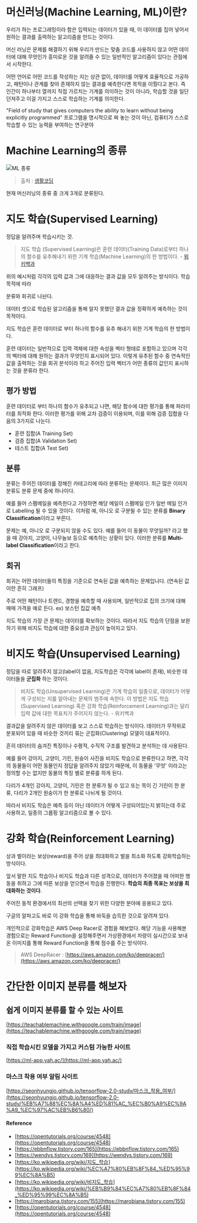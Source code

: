# 머신러닝(Machine Learning, ML)이란?

우리가 하는 프로그래밍이라 함은 입력되는 데이터가 있을 때, 이 데이터를 집어 넣어서 원하는 결과를 출력하는 알고리즘을 만드는 것이다.

머신 러닝은 문제를 해결하기 위해 우리가 만드는 맞춤 코드를 사용하지 않고 어떤 데이터에 대해 무엇인가 흥미로운 것을 알려줄 수 있는 일반적인 알고리즘이 있다는 관점에서 시작한다.

어떤 언어로 어떤 코드를 작성하는 지는 상관 없이, 데이터를 어떻게 효율적으로 가공하고, 패턴이나 관계를 찾아 존재하지 않는 결과를 예측한다면 목적을 이뤘다고 본다. 즉 인간이 하나부터 열까지 직접 가르치는 기계를 의미하는 것이 아니라, 학습할 것을 일단 던져주고 이걸 가지고 스스로 학습하는 기계를 의미한다.

"Field of study that gives computers the ability to learn without being explicitly programmed”
프로그램을 명시적으로 짜 놓는 것이 아닌, 컴퓨터가 스스로 학습할 수 있는 능력을 부여하는 연구분야

# Machine Learning의 종류

![ML 종류](https://user-images.githubusercontent.com/24274424/91469635-97729f80-e8ce-11ea-9ee5-264c73e94910.png)


> 출처 : [생활코딩](https://opentutorials.org/course/4548/28934)

현재 머신러닝의 종류 중 크게 3개로 분류된다.

# 지도 학습(Supervised Learning)

정답을 알려주며 학습시키는 것.

> 지도 학습 (Supervised Learning)은 훈련 데이터(Training Data)로부터 하나의 함수를 유추해내기 위한 기계 학습(Machine Learning)의 한 방법이다. - [위키백과](https://ko.wikipedia.org/wiki/%EC%A7%80%EB%8F%84_%ED%95%99%EC%8A%B5)

위의 예시처럼 각각의 입력 값과 그에 대응하는 결과 값을 모두 알려주는 방식이다. 학습 목적에 따라

분류와 회귀로 나뉜다.

데이터 셋으로 학습된 알고리즘을 통해 알지 못했던 결과 값을 정확하게 예측하는 것이 목적이다.

지도 학습은 훈련 데이터로 부터 하나의 함수를 유추 해내기 위한 기계 학습의 한 방법이다. 

훈련 데이터는 일반적으로 입력 객체에 대한 속성을 벡터 형태로 포함하고 있으며 각각의 벡터에 대해 원하는 결과가 무엇인지 표시되어 있다. 이렇게 유추된 함수 중 연속적인 값을 출력하는 것을 회귀 분석이라 하고 주어진 입력 벡터가 어떤 종류의 값인지 표시하는 것을 분류라 한다. 

## 평가 방법

훈련 데이터로 부터 하나의 함수가 유추되고 나면, 해당 함수에 대한 평가를 통해 파라미터를 최적화 한다. 이러한 평가를 위해 교차 검증이 이용되며, 이를 위해 검증 집합을 다음의 3가지로 나눈다.

- 훈련 집합(A Training Set)
- 검증 집합(A Validation Set)
- 테스트 집합(A Test Set)

## 분류

분류는 주어진 데이터를 정해진 카테고리에 따라 분류하는 문제이다. 최근 많은 이미지 분류도 분류 문제 중에 하나이다.

예를 들어 스팸메일을 예측한다고 가정하면 해당 메일이 스팸메일 인가 일반 메일 인가 로 Labelling 될 수 있을 것이다. 이처럼 예, 아니오 로 구분될 수 있는 분류를 **Binary Classification**이라고 부른다.

문제는 예, 아니오 로 구분되지 않을 수도 있다. 예를 들어 이 동물이 무엇일까? 라고 했을 때 강아지, 고양이, 나무늘보 등으로 예측하는 상황이 있다. 이러한 분류를 **Multi-label Classification**이라고 한다.

## 회귀

회귀는 어떤 데이터들의 특징을 기준으로 연속된 값을 예측하는 문제입니다. (연속된 값이란 흔히 그래프)

주로 어떤 패턴이나 트렌드, 경향을 예측할 때 사용되며, 일반적으로 집의 크기에 대해 매매 가격을 예로 든다. ex) 보스턴 집값 예측

지도 학습의 가장 큰 문제는 데이터를 확보하는 것이다. 따라서 지도 학습의 단점을 보완하기 위해 비지도 학습에 대한 중요성과 관심이 높아지고 있다.

# 비지도 학습(Unsupervised Learning)

정답을 따로 알려주지 않고(label이 없음, 지도학습은 각각에 label이 존재), 비슷한 데이터들을 **군집화** 하는 것이다.

> 비지도 학습(Unsupervised Learning)은 기계 학습의 일종으로, 데이터가 어떻게 구성되는 지를 알아내는 문제의 범주에 속한다. 이 방법은 지도 학습(Supervised Learning) 혹은 강화 학습(Reinforcement Learning)과는 달리 입력 값에 대한 목표치가 주어지지 않는다. - 위키백과

결과값을 알려주지 않은 데이터를 보고 스스로 학습하는 방식이다. 데이터가 무작위로 분포되어 있을 때 비슷한 것끼리 묶는 군집화(Clustering) 모델이 대표적이다.

흔히 데이터의 숨겨진 특징이나 수평적, 수직적 구조를 발견하고 분석하는 데 사용된다.

예를 들어 강아지, 고양이, 기린, 원숭이 사진을 비지도 학습으로 분류한다고 하면, 각각의 동물들이 어떤 동물인지 정답을 알려주지 않았기 때문에, 이 동물을 '무엇' 이라고는 정의할 수는 없지만 동물의 특징 별로 분류를 하게 된다.

다리가 4개인 강아지, 고양이, 기린은 한 분류가 될 수 있고 또는 목이 긴 기린이 한 분류, 다리가 2개인 원숭이가 한 분류로 나뉘게 될 것이다.

따라서 비지도 학습은 예측 등이 아닌 데이터가 어떻게 구성되어있는지 밝히는데 주로 사용하고, 일종의 그룹핑 알고리즘으로 볼 수 있다.

# 강화 학습(Reinforcement Learning)

상과 벌이라는 보상(reward)을 주어 상을 최대화하고 벌을 최소화 하도록 강화학습하는 방식이다.

앞서 말한 지도 학습이나 비지도 학습과 다른 성격으로, 데이터가 주어졌을 때 어떠한 행동을 취하고 그에 따른 보상을 얻으면서 학습을 진행한다. **학습의 최종 목표는 보상을 최대화하는 것이다**.

주어진 동적 환경에서의 최선의 선택을 찾기 위한 다양한 분야에 응용되고 있다. 

구글의 알파고도 바로 이 강화 학습을 통해 바둑을 습득한 것으로 알려져 있다.

개인적으로 강화학습은 AWS Deep Racer로 경험을 해보았다. 해당 기능을 사용해본 경험으로는 Reward Function을 설정해주면서 가상환경에서 차량이 실시간으로 보내온 이미지를 통해 Reward Function을 통해 점수를 주는 방식이다.

> AWS DeepRacer : [https://aws.amazon.com/ko/deepracer/](https://aws.amazon.com/ko/deepracer/)

# 간단한 이미지 분류를 해보자

## 쉽게 이미지 분류를 할 수 있는 사이트

[https://teachablemachine.withgoogle.com/train/image](https://teachablemachine.withgoogle.com/train/image)

### 직접 학습시킨 모델을 가지고 커스텀 가능한 사이트

[https://ml-app.yah.ac/](https://ml-app.yah.ac/)

### 마스크 착용 여부 알림 사이트

[https://seonhyungjo.github.io/tensorflow-2.0-study/마스크_착용_여부/](https://seonhyungjo.github.io/tensorflow-2.0-study/%EB%A7%88%EC%8A%A4%ED%81%AC_%EC%B0%A9%EC%9A%A9_%EC%97%AC%EB%B6%80/)

#### Reference

- [https://opentutorials.org/course/4548](https://opentutorials.org/course/4548)
- [https://ebbnflow.tistory.com/165](https://ebbnflow.tistory.com/165)
- [https://wendys.tistory.com/169](https://wendys.tistory.com/169)
- [https://ko.wikipedia.org/wiki/지도_학습](https://ko.wikipedia.org/wiki/%EC%A7%80%EB%8F%84_%ED%95%99%EC%8A%B5)
- [https://ko.wikipedia.org/wiki/비지도_학습](https://ko.wikipedia.org/wiki/%EB%B9%84%EC%A7%80%EB%8F%84_%ED%95%99%EC%8A%B5)
- [https://marobiana.tistory.com/155](https://marobiana.tistory.com/155)
- [https://opentutorials.org/course/4548](https://opentutorials.org/course/4548)